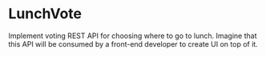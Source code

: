 # LunchVote
Implement voting REST API for choosing where to go to lunch. Imagine that this API will be consumed by a front-end developer to create UI on top of it.
